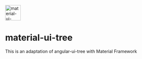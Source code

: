 <img src="https://raw.githubusercontent.com/araltasher/material-ui-tree/master/material-ui-tree-icon.png" alt="material-ui-tree-icon" style="width: 50px;"/>

# material-ui-tree

This is an adaptation of angular-ui-tree with Material Framework
